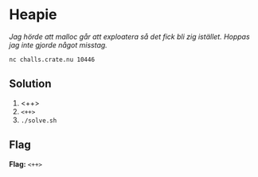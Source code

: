 # Heapie
*Jag hörde att malloc går att exploatera så det fick bli zig istället. Hoppas jag inte gjorde något misstag.*

`nc challs.crate.nu 10446`

## Solution
1. <++>
2. `<++>`
3. `./solve.sh`


## Flag
**Flag:** `<++>`
